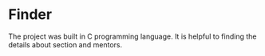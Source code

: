 # Finder
The project was built in C programming language. It is helpful to finding the details about section and mentors.

